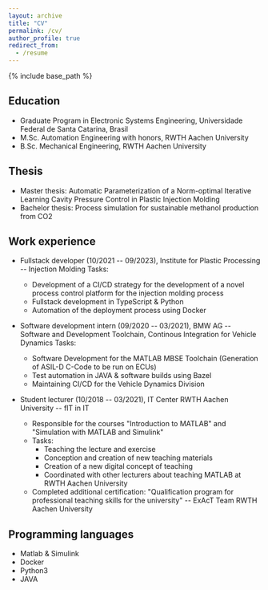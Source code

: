```yaml
---
layout: archive
title: "CV"
permalink: /cv/
author_profile: true
redirect_from:
  - /resume
---
```


{% include base_path %}

Education
---------
* Graduate Program in Electronic Systems Engineering, Universidade Federal de Santa Catarina, Brasil
* M.Sc. Automation Engineering with honors, RWTH Aachen University
* B.Sc. Mechanical Engineering, RWTH Aachen University

Thesis
------
* Master thesis: Automatic Parameterization of a Norm-optimal Iterative Learning Cavity Pressure Control in Plastic Injection Molding 
* Bachelor thesis: Process simulation for sustainable methanol production from CO2 


Work experience
---------------
* Fullstack developer (10/2021 -- 09/2023), Institute for Plastic Processing -- Injection Molding
  Tasks: 
    - Development of a CI/CD strategy for the development of a novel process control platform for the injection molding process
    - Fullstack development in TypeScript & Python
    - Automation of the deployment process using Docker 

* Software development intern (09/2020 -- 03/2021), BMW AG -- Software and Development Toolchain, Continous Integration for Vehicle Dynamics
  Tasks: 
    - Software Development for the MATLAB MBSE Toolchain (Generation of ASIL-D C-Code to be run on ECUs)
    - Test automation in JAVA & software builds using Bazel
    - Maintaining CI/CD for the Vehicle Dynamics Division

* Student lecturer (10/2018 -- 03/2021), IT Center RWTH Aachen University -- fIT in IT
  * Responsible for the courses "Introduction to MATLAB" and "Simulation with MATLAB and Simulink"
  * Tasks: 
    - Teaching the lecture and exercise
    - Conception and creation of new teaching materials
    - Creation of a new digital concept of teaching
    - Coordinated with other lecturers about teaching MATLAB at RWTH Aachen University
  * Completed additional certification: "Qualification program for professional teaching skills for the university" -- ExAcT Team RWTH Aachen University
  

Programming languages
---------------------
* Matlab & Simulink
* Docker
* Python3
* JAVA
  
